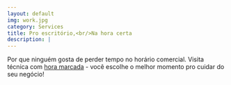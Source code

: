 ```yaml
---
layout: default
img: work.jpg
category: Services
title: Pro escritório,<br/>Na hora certa
description: |
---
```

  Por que ninguém gosta de perder tempo no horário comercial.
  Visita técnica com [hora marcada](#contact) - você escolhe o melhor momento pro cuidar do seu negócio!